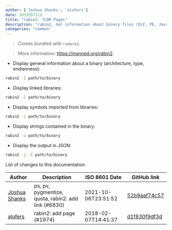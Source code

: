 ```yaml
---
author: ['Joshua Shanks', 'alufers']
date: 1633557112
title: "rabin2, TLDR Pages"
description: "rabin2, Get information about binary files (ELF, PE, Java CLASS, Mach-O) - symbols, sections, linked libraries, etc."
categories: "common"
---
```

> Comes bundled with `radare2`.

> More information: <https://manned.org/rabin2>.

- Display general information about a binary (architecture, type, endianness):

```bash
rabin2 -I path/to/binary
```

- Display linked libraries:

```bash
rabin2 -l path/to/binary
```

- Display symbols imported from libraries:

```bash
rabin2 -i path/to/binary
```

- Display strings contained in the binary:

```bash
rabin2 -z path/to/binary
```

- Display the output in JSON:

```bash
rabin2 -j -I path/to/binary
```
List of changes to this documentation


Author | Description | ISO 8601 Date | GitHub link
------|-----|-----|-----
[Joshua Shanks](mailto:jjshanks@gmail.com) | ps, pv, pygmentize, quota, rabin2: add link (#6830) | 2021-10-06T23:51:52 | [52b9aaf74c57](https://github.com/tldr-pages/tldr/commit/52b9aaf74c571d0ee04b6f2986e09fff22ba7256)
[alufers](mailto:alufers@wp.pl) | rabin2: add page (#1974) | 2018-02-07T14:41:37 | [d1f830f9df3d](https://github.com/tldr-pages/tldr/commit/d1f830f9df3d32519c920a1b9f037fcee8049ee9)

